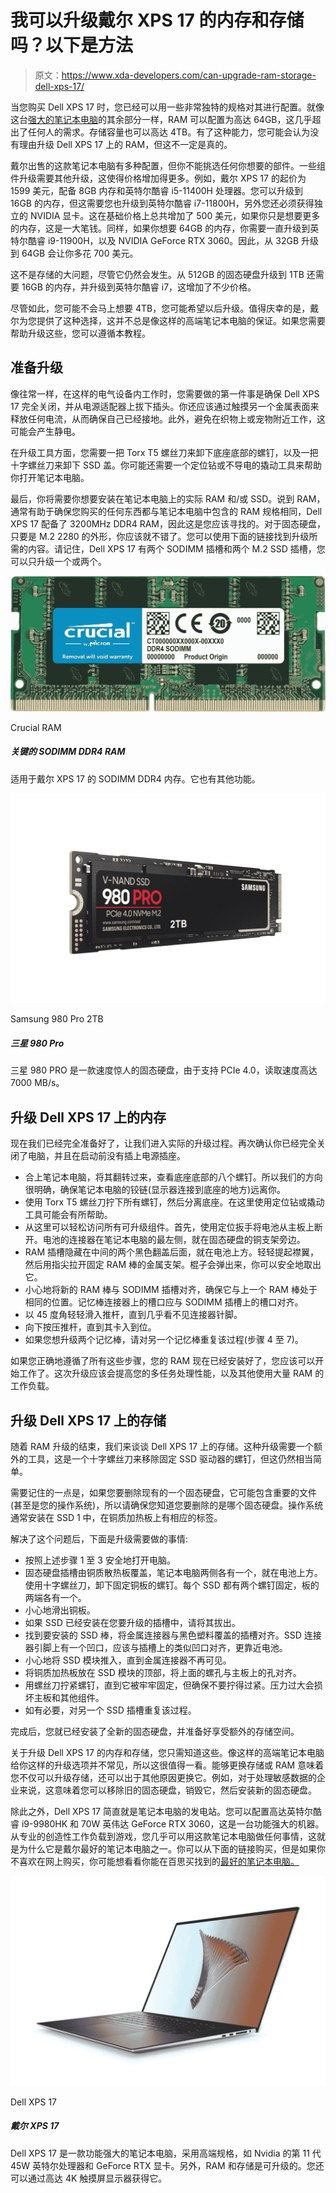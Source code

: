 # 我可以升级戴尔 XPS 17 的内存和存储吗？以下是方法

> 原文：<https://www.xda-developers.com/can-upgrade-ram-storage-dell-xps-17/>

当您购买 Dell XPS 17 时，您已经可以用一些非常独特的规格对其进行配置。就像这台[强大的笔记本电脑](https://www.xda-developers.com/best-laptops/)的其余部分一样，RAM 可以配置为高达 64GB，这几乎超出了任何人的需求。存储容量也可以高达 4TB。有了这种能力，您可能会认为没有理由升级 Dell XPS 17 上的 RAM，但这不一定是真的。

戴尔出售的这款笔记本电脑有多种配置，但你不能挑选任何你想要的部件。一些组件升级需要其他升级，这使得价格增加得更多。例如，戴尔 XPS 17 的起价为 1599 美元，配备 8GB 内存和英特尔酷睿 i5-11400H 处理器。您可以升级到 16GB 的内存，但这需要您也升级到英特尔酷睿 i7-11800H，另外您还必须获得独立的 NVIDIA 显卡。这在基础价格上总共增加了 500 美元，如果你只是想要更多的内存，这是一大笔钱。同样，如果你想要 64GB 的内存，你需要一直升级到英特尔酷睿 i9-11900H，以及 NVIDIA GeForce RTX 3060。因此，从 32GB 升级到 64GB 会让你多花 700 美元。

这不是存储的大问题，尽管它仍然会发生。从 512GB 的固态硬盘升级到 1TB 还需要 16GB 的内存，并升级到英特尔酷睿 i7，这增加了不少价格。

尽管如此，您可能不会马上想要 4TB，您可能希望以后升级。值得庆幸的是，戴尔为您提供了这种选择，这并不总是像这样的高端笔记本电脑的保证。如果您需要帮助升级这些，您可以遵循本教程。

## 准备升级

像往常一样，在这样的电气设备内工作时，您需要做的第一件事是确保 Dell XPS 17 完全关闭，并从电源适配器上拔下插头。你还应该通过触摸另一个金属表面来释放任何电流，从而确保自己已经接地。此外，避免在织物上或宠物附近工作，这可能会产生静电。

在升级工具方面，您需要一把 Torx T5 螺丝刀来卸下底座底部的螺钉，以及一把十字螺丝刀来卸下 SSD 盖。你可能还需要一个定位钻或不导电的撬动工具来帮助你打开笔记本电脑。

最后，你将需要你想要安装在笔记本电脑上的实际 RAM 和/或 SSD。说到 RAM，通常有助于确保您购买的任何东西都与笔记本电脑中包含的 RAM 规格相同，Dell XPS 17 配备了 3200MHz DDR4 RAM，因此这是您应该寻找的。对于固态硬盘，只要是 M.2 2280 的外形，你应该就不错了。您可以使用下面的链接找到升级所需的内容。请记住，Dell XPS 17 有两个 SODIMM 插槽和两个 M.2 SSD 插槽，您可以只升级一个或两个。

 <picture>![Various sized of SODIMM DDR5 RAM for the HP EliteBook 840 G9](img/a9f06c6e483e315ad001190fd4c14084.png)</picture> 

Crucial RAM

##### 关键的 SODIMM DDR4 RAM

适用于戴尔 XPS 17 的 SODIMM DDR4 内存。它也有其他功能。

 <picture>![One of the fastest SSDs money can buy and a perfect addition to any PC, or even the PS5 as some serious library storage.](img/4439ee441e4d3d33f5cbe4bd740a3e54.png)</picture> 

Samsung 980 Pro 2TB

##### 三星 980 Pro

三星 980 PRO 是一款速度惊人的固态硬盘，由于支持 PCIe 4.0，读取速度高达 7000 MB/s。

## 升级 Dell XPS 17 上的内存

现在我们已经完全准备好了，让我们进入实际的升级过程。再次确认你已经完全关闭了电脑，并且在启动前没有插上电源插座。

*   合上笔记本电脑，将其翻转过来，查看底座底部的八个螺钉。所以我们的方向很明确，确保笔记本电脑的铰链(显示器连接到底座的地方)远离你。
*   使用 Torx T5 螺丝刀拧下所有螺钉，然后分离底座。在这里使用定位钻或撬动工具可能会有所帮助。
*   从这里可以轻松访问所有可升级组件。首先，使用定位扳手将电池从主板上断开。电池的连接器在笔记本电脑的最左侧，就在固态硬盘的铜支架旁边。
*   RAM 插槽隐藏在中间的两个黑色翻盖后面，就在电池上方。轻轻提起襟翼，然后用指尖拉开固定 RAM 棒的金属支架。棍子会弹出来，你可以安全地取出它。
*   小心地将新的 RAM 棒与 SODIMM 插槽对齐，确保它与上一个 RAM 棒处于相同的位置。记忆棒连接器上的槽口应与 SODIMM 插槽上的槽口对齐。
*   以 45 度角轻轻滑入推杆，直到几乎看不见连接器针脚。
*   向下按压推杆，直到其卡入到位。
*   如果您想升级两个记忆棒，请对另一个记忆棒重复该过程(步骤 4 至 7)。

如果您正确地遵循了所有这些步骤，您的 RAM 现在已经安装好了，您应该可以开始工作了。这次升级应该会提高您的多任务处理性能，以及其他使用大量 RAM 的工作负载。

## 升级 Dell XPS 17 上的存储

随着 RAM 升级的结束，我们来谈谈 Dell XPS 17 上的存储。这种升级需要一个额外的工具，这是一个十字螺丝刀来移除固定 SSD 驱动器的螺钉，但这仍然相当简单。

需要记住的一点是，如果您要删除现有的一个固态硬盘，它可能包含重要的文件(甚至是您的操作系统)，所以请确保您知道您要删除的是哪个固态硬盘。操作系统通常安装在 SSD 1 中，在铜质加热板上有相应的标签。

解决了这个问题后，下面是升级需要做的事情:

*   按照上述步骤 1 至 3 安全地打开电脑。
*   固态硬盘插槽由铜质散热板覆盖，笔记本电脑两侧各有一个，就在电池上方。使用十字螺丝刀，卸下固定铜板的螺钉。每个 SSD 都有两个螺钉固定，板的两端各有一个。
*   小心地滑出铜板。
*   如果 SSD 已经安装在您要升级的插槽中，请将其拔出。
*   找到要安装的 SSD 棒，将金属连接器与黑色塑料覆盖的插槽对齐。SSD 连接器引脚上有一个凹口，应该与插槽上的类似凹口对齐，更靠近电池。
*   小心地将 SSD 模块推入，直到金属连接器不再可见。
*   将铜质加热板放在 SSD 模块的顶部，将上面的螺孔与主板上的孔对齐。
*   用螺丝刀拧紧螺钉，直到它被牢牢固定，但确保不要拧得过紧。压力过大会损坏主板和其他组件。
*   如有必要，对另一个 SSD 插槽重复该过程。

完成后，您就已经安装了全新的固态硬盘，并准备好享受额外的存储空间。

关于升级 Dell XPS 17 的内存和存储，您只需知道这些。像这样的高端笔记本电脑给你这样的升级选项并不常见，所以这很值得一看。能够更换存储或 RAM 意味着您不仅可以升级存储，还可以出于其他原因更换它。例如，对于处理敏感数据的企业来说，这意味着您可以移除旧的固态硬盘，销毁它，然后安装新的固态硬盘。

除此之外，Dell XPS 17 简直就是笔记本电脑的发电站。您可以配置高达英特尔酷睿 i9-9980HK 和 70W 英伟达 GeForce RTX 3060，这是一台功能强大的机器。从专业的创造性工作负载到游戏，您几乎可以用这款笔记本电脑做任何事情，这就是为什么它是戴尔最好的笔记本电脑之一。你可以从下面的链接购买，但是如果你不喜欢在网上购买，你可能想看看你能在百思买找到的[最好的笔记本电脑。](https://www.xda-developers.com/best-laptops-available-at-best-buy/)

 <picture>![The Dell XPS 17 is a powerful laptop, featuring high-end specs such 11th-generation 45W Intel processors and  GeForce RTX graphics from Nvidia. Plus, the RAM and storage are upgradeable. You can also get it with up to a 4K touchscreen display.](img/5d74e4cc275399edf2f6e5b817c3f823.png)</picture> 

Dell XPS 17

##### 戴尔 XPS 17

Dell XPS 17 是一款功能强大的笔记本电脑，采用高端规格，如 Nvidia 的第 11 代 45W 英特尔处理器和 GeForce RTX 显卡。另外，RAM 和存储是可升级的。您还可以通过高达 4K 触摸屏显示器获得它。